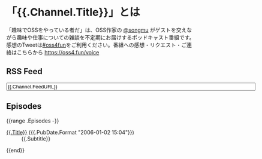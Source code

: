 # 「{{.Channel.Title}}」とは

「趣味でOSSをやっている者だ」は、OSS作家の [@songmu](https://x.com/songmu) がゲストを交えながら趣味や仕事についての雑談を不定期にお届けするポッドキャスト番組です。感想のTweetは[#oss4fun](https://x.com/search?q=%23oss4fun)をご利用ください。番組への感想・リクエスト・ご連絡はこちらから <https://oss4.fun/voice>

## RSS Feed
<input type="text" value="{{.Channel.FeedURL}}" size="80" readonly>

## Episodes
{{range .Episodes -}}
<dl>
  <dt><a href="{{.URL.Path}}">{{.Title}}</a> ({{.PubDate.Format "2006-01-02 15:04"}})</dt>
  <dd>{{.Subtitle}}</dd>
</dl>
{{end}}
